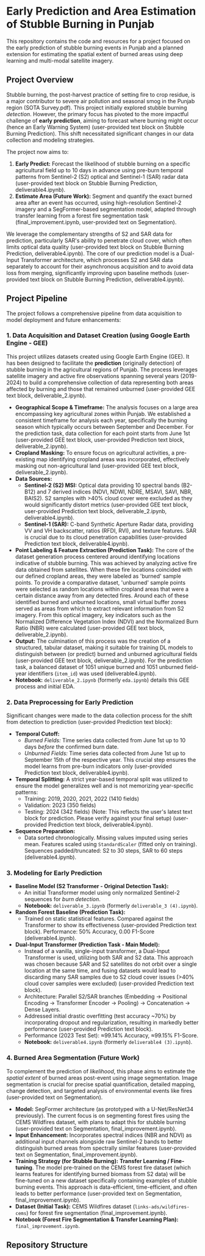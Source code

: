 # Early Prediction and Area Estimation of Stubble Burning in Punjab

This repository contains the code and resources for a project focused on the early prediction of stubble burning events in Punjab and a planned extension for estimating the spatial extent of burned areas using deep learning and multi-modal satellite imagery.

## Project Overview

Stubble burning, the post-harvest practice of setting fire to crop residue, is a major contributor to severe air pollution and seasonal smog in the Punjab region (SOTA Survey.pdf). This project initially explored stubble burning *detection*. However, the primary focus has pivoted to the more impactful challenge of **early prediction**, aiming to forecast where burning might occur (hence an Early Warning System) (user-provided text block on Stubble Burning Prediction). This shift necessitated significant changes in our data collection and modeling strategies.

The project now aims to:
1.  **Early Predict:** Forecast the likelihood of stubble burning on a specific agricultural field up to 10 days in advance using pre-burn temporal patterns from Sentinel-2 (S2) optical and Sentinel-1 (SAR) radar data (user-provided text block on Stubble Burning Prediction, deliverable4.ipynb).
2.  **Estimate Area (Future Work):** Segment and quantify the exact burned area after an event has occurred, using high-resolution Sentinel-2 imagery and a SegFormer-based segmentation model, adapted through transfer learning from a forest fire segmentation task (final_improvement.ipynb, user-provided text on Segmentation).

We leverage the complementary strengths of S2 and SAR data for prediction, particularly SAR's ability to penetrate cloud cover, which often limits optical data quality (user-provided text block on Stubble Burning Prediction, deliverable4.ipynb). The core of our prediction model is a Dual-Input Transformer architecture, which processes S2 and SAR data separately to account for their asynchronous acquisition and to avoid data loss from merging, significantly improving upon baseline methods (user-provided text block on Stubble Burning Prediction, deliverable4.ipynb).

## Project Pipeline

The project follows a comprehensive pipeline from data acquisition to model deployment and future enhancements:

### 1. Data Acquisition and Dataset Creation (using Google Earth Engine - GEE)

This project utilizes datasets created using Google Earth Engine (GEE). It has been designed to facilitate the **prediction** (originally detection) of stubble burning in the agricultural regions of Punjab. The process leverages satellite imagery and active fire observations spanning several years (2019-2024) to build a comprehensive collection of data representing both areas affected by burning and those that remained unburned (user-provided GEE text block, deliverable_2.ipynb).

* **Geographical Scope & Timeframe:** The analysis focuses on a large area encompassing key agricultural zones within Punjab. We established a consistent timeframe for analysis each year, specifically the burning season which typically occurs between September and December. For the prediction task, data collection for each point starts from June 1st (user-provided GEE text block, user-provided Prediction text block, deliverable_2.ipynb).
* **Cropland Masking:** To ensure focus on agricultural activities, a pre-existing map identifying cropland areas was incorporated, effectively masking out non-agricultural land (user-provided GEE text block, deliverable_2.ipynb).
* **Data Sources:**
    * **Sentinel-2 (S2) MSI:** Optical data providing 10 spectral bands (B2-B12) and 7 derived indices (NDVI, NDWI, NDRE, MSAVI, SAVI, NBR, BAIS2). S2 samples with >40% cloud cover were excluded as they would significantly distort metrics (user-provided GEE text block, user-provided Prediction text block, deliverable_2.ipynb, deliverable4.ipynb).
    * **Sentinel-1 (SAR):** C-band Synthetic Aperture Radar data, providing VV and VH backscatter, ratios (RFDI, RVI), and texture features. SAR is crucial due to its cloud penetration capabilities (user-provided Prediction text block, deliverable4.ipynb).
* **Point Labeling & Feature Extraction (Prediction Task):** The core of the dataset generation process centered around identifying locations indicative of stubble burning. This was achieved by analyzing active fire data obtained from satellites. When these fire locations coincided with our defined cropland areas, they were labeled as 'burned' sample points. To provide a comparative dataset, 'unburned' sample points were selected as random locations within cropland areas that were a certain distance away from any detected fires. Around each of these identified burned and unburned locations, small virtual buffer zones served as areas from which to extract relevant information from S2 imagery. From this optical imagery, key indicators such as the Normalized Difference Vegetation Index (NDVI) and the Normalized Burn Ratio (NBR) were calculated (user-provided GEE text block, deliverable_2.ipynb).
* **Output:** The culmination of this process was the creation of a structured, tabular dataset, making it suitable for training DL models to distinguish between (or predict) burned and unburned agricultural fields (user-provided GEE text block, deliverable_2.ipynb). For the prediction task, a balanced dataset of 1051 unique burned and 1051 unburned field-year identifiers (`item_id`) was used (deliverable4.ipynb).
* **Notebook:** `deliverable_2.ipynb` (formerly `eda.ipynb`) details this GEE process and initial EDA.

### 2. Data Preprocessing for Early Prediction

Significant changes were made to the data collection process for the shift from detection to prediction (user-provided Prediction text block):
* **Temporal Cutoff:**
    * *Burned Fields:* Time series data collected from June 1st up to 10 days *before* the confirmed burn date.
    * *Unburned Fields:* Time series data collected from June 1st up to September 15th of the respective year. This crucial step ensures the model learns from pre-burn indicators only (user-provided Prediction text block, deliverable4.ipynb).
* **Temporal Splitting:** A strict year-based temporal split was utilized to ensure the model generalizes well and is not memorizing year-specific patterns:
    * Training: 2019, 2020, 2021, 2022 (1410 fields)
    * Validation: 2023 (350 fields)
    * Testing: 2024 (342 fields) (Note: This reflects the user's latest text block for prediction. Please verify against your final setup) (user-provided Prediction text block, deliverable4.ipynb).
* **Sequence Preparation:**
    * Data sorted chronologically. Missing values imputed using series mean. Features scaled using `StandardScaler` (fitted only on training). Sequences padded/truncated: S2 to 30 steps, SAR to 60 steps (deliverable4.ipynb).

### 3. Modeling for Early Prediction

* **Baseline Model (S2 Transformer - Original Detection Task):**
    * An initial Transformer model using only normalized Sentinel-2 sequences for *burn detection*.
    * **Notebook:** `deliverable_3.ipynb` (formerly `deliverable_3 (4).ipynb`).
* **Random Forest Baseline (Prediction Task):**
    * Trained on static statistical features. Compared against the Transformer to show its effectiveness (user-provided Prediction text block). Performance: 50% Accuracy, 0.00 F1-Score (deliverable4.ipynb).
* **Dual-Input Transformer (Prediction Task - Main Model):**
    * Instead of a vanilla, single-input transformer, a Dual-Input Transformer is used, utilizing both SAR and S2 data. This approach was chosen because SAR and S2 satellites do not orbit over a single location at the same time, and fusing datasets would lead to discarding many SAR samples due to S2 cloud cover issues (>40% cloud cover samples were excluded) (user-provided Prediction text block).
    * Architecture: Parallel S2/SAR branches (Embedding -> Positional Encoding -> Transformer Encoder -> Pooling) -> Concatenation -> Dense Layers.
    * Addressed initial drastic overfitting (test accuracy ~70%) by incorporating dropout and regularization, resulting in markedly better performance (user-provided Prediction text block).
    * Performance (2023 Test Set): ≈99.14% Accuracy, ≈99.15% F1-Score.
    * **Notebook:** `deliverable4.ipynb` (formerly `deliverable4 (3).ipynb`).

### 4. Burned Area Segmentation (Future Work)

To complement the prediction of *likelihood*, this phase aims to estimate the *spatial extent* of burned areas post-event using image segmentation. Image segmentation is crucial for precise spatial quantification, detailed mapping, change detection, and targeted analysis of environmental events like fires (user-provided text on Segmentation).
* **Model:** SegFormer architecture (as prototyped with a U-Net/ResNet34 previously). The current focus is on segmenting forest fires using the CEMS Wildfires dataset, with plans to adapt this for stubble burning (user-provided text on Segmentation, final_improvement.ipynb).
* **Input Enhancement:** Incorporates spectral indices (NBR and NDVI) as additional input channels alongside raw Sentinel-2 bands to better distinguish burned areas from spectrally similar features (user-provided text on Segmentation, final_improvement.ipynb).
* **Training Strategy (for Stubble Burning):** **Transfer Learning / Fine-tuning**. The model pre-trained on the CEMS forest fire dataset (which learns features for identifying burned biomass from S2 data) will be fine-tuned on a new dataset specifically containing examples of stubble burning events. This approach is data-efficient, time-efficient, and often leads to better performance (user-provided text on Segmentation, final_improvement.ipynb).
* **Dataset (Initial Task):** CEMS Wildfires dataset (`links-ads/wildfires-cems`) for forest fire segmentation (final_improvement.ipynb).
* **Notebook (Forest Fire Segmentation & Transfer Learning Plan):** `final_improvement.ipynb`.

## Repository Structure
